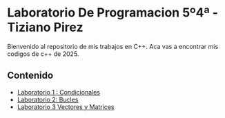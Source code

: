 # Laboratorio De Programacion 5º4ª - Tiziano Pirez

Bienvenido al repositorio de mis trabajos en C++. Aca vas a encontrar mis codigos de c++ de 2025.

## Contenido

- [Laboratorio 1 : Condicionales](/Laboratorio.01)
- [Laboratorio 2: Bucles](/Laboratorio-2)
- [Laboratorio 3 Vectores y Matrices](/Laboratorio-3)
